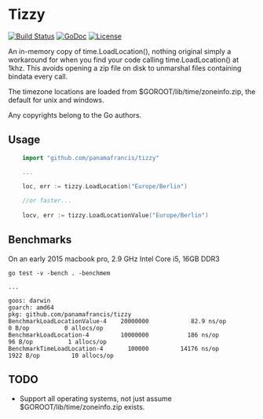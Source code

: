 # Tizzy

[![Build Status](https://secure.travis-ci.org/panamafrancis/tizzy.png?branch=master)](http://travis-ci.org/panamafrancis/tizzy)
[![GoDoc](https://godoc.org/github.com/panamafrancis/tizzy?status.svg)](https://godoc.org/github.com/panamafrancis/tizzy)
[![License](https://img.shields.io/github/license/panamafrancis/tizzy.svg)](https://github.com/panamafrancis/tizzy/blob/master/LICENSE)

An in-memory copy of time.LoadLocation(), nothing original simply a workaround
for when you find your code calling time.LoadLocation() at 1khz. This avoids
opening a zip file on disk to unmarshal files containing bindata every call.

The timezone locations are loaded from $GOROOT/lib/time/zoneinfo.zip, the
default for unix and windows.

Any copyrights belong to the Go authors.


## Usage

```go
    import "github.com/panamafrancis/tizzy"

    ...

    loc, err := tizzy.LoadLocation("Europe/Berlin")
    
    //or faster...
    
    locv, err := tizzy.LoadLocationValue("Europe/Berlin")
```

## Benchmarks

On an early 2015 macbook pro, 2.9 GHz Intel Core i5, 16GB DDR3

```
go test -v -bench . -benchmem

...

goos: darwin
goarch: amd64
pkg: github.com/panamafrancis/tizzy
BenchmarkLoadLocationValue-4   	20000000	        82.9 ns/op	       0 B/op	       0 allocs/op
BenchmarkLoadLocation-4        	10000000	       186 ns/op	      96 B/op	       1 allocs/op
BenchmarkTimeLoadLocation-4    	  100000	     14176 ns/op	    1922 B/op	      10 allocs/op
```

## TODO

 - Support all operating systems, not just assume $GOROOT/lib/time/zoneinfo.zip exists.

